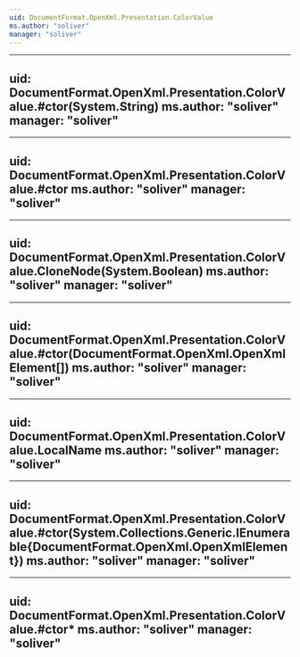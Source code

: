 ```yaml
---
uid: DocumentFormat.OpenXml.Presentation.ColorValue
ms.author: "soliver"
manager: "soliver"
---
```


---
uid: DocumentFormat.OpenXml.Presentation.ColorValue.#ctor(System.String)
ms.author: "soliver"
manager: "soliver"
---

---
uid: DocumentFormat.OpenXml.Presentation.ColorValue.#ctor
ms.author: "soliver"
manager: "soliver"
---

---
uid: DocumentFormat.OpenXml.Presentation.ColorValue.CloneNode(System.Boolean)
ms.author: "soliver"
manager: "soliver"
---

---
uid: DocumentFormat.OpenXml.Presentation.ColorValue.#ctor(DocumentFormat.OpenXml.OpenXmlElement[])
ms.author: "soliver"
manager: "soliver"
---

---
uid: DocumentFormat.OpenXml.Presentation.ColorValue.LocalName
ms.author: "soliver"
manager: "soliver"
---

---
uid: DocumentFormat.OpenXml.Presentation.ColorValue.#ctor(System.Collections.Generic.IEnumerable{DocumentFormat.OpenXml.OpenXmlElement})
ms.author: "soliver"
manager: "soliver"
---

---
uid: DocumentFormat.OpenXml.Presentation.ColorValue.#ctor*
ms.author: "soliver"
manager: "soliver"
---
